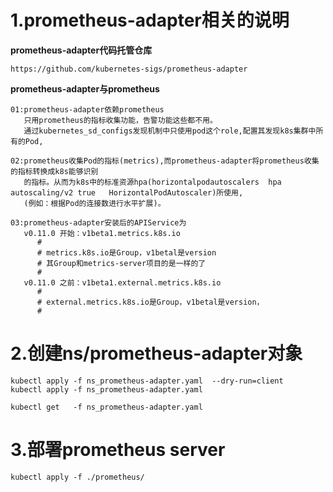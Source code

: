 # 1.prometheus-adapter相关的说明
**prometheus-adapter代码托管仓库**
```
https://github.com/kubernetes-sigs/prometheus-adapter
```

**prometheus-adapter与prometheus**
```
01:prometheus-adapter依赖prometheus
   只用prometheus的指标收集功能，告警功能这些都不用。
   通过kubernetes_sd_configs发现机制中只使用pod这个role,配置其发现k8s集群中所有的Pod,

02:prometheus收集Pod的指标(metrics),而prometheus-adapter将prometheus收集的指标转换成k8s能够识别
   的指标。从而为k8s中的标准资源hpa(horizontalpodautoscalers  hpa autoscaling/v2 true   HorizontalPodAutoscaler)所使用,
   (例如：根据Pod的连接数进行水平扩展)。

03:prometheus-adapter安装后的APIService为
   v0.11.0 开始：v1beta1.metrics.k8s.io           
      #
      # metrics.k8s.io是Group，v1betal是version
      # 其Group和metrics-server项目的是一样的了
      # 
   v0.11.0 之前：v1beta1.external.metrics.k8s.io  
      #
      # external.metrics.k8s.io是Group，v1betal是version，
      #
```


# 2.创建ns/prometheus-adapter对象
```
kubectl apply -f ns_prometheus-adapter.yaml  --dry-run=client
kubectl apply -f ns_prometheus-adapter.yaml

kubectl get   -f ns_prometheus-adapter.yaml
```

# 3.部署prometheus server
```
kubectl apply -f ./prometheus/
```

